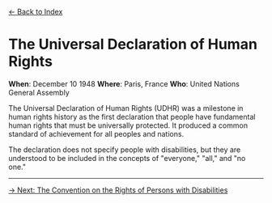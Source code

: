 [&larr; Back to Index](../index.md)

# The Universal Declaration of Human Rights

**When**: December 10 1948
**Where**: Paris, France
**Who**: United Nations General Assembly

The Universal Declaration of Human Rights (UDHR) was a milestone in human rights history as the first declaration that people have fundamental human rights that must be universally protected. It produced a common standard of achievement for all peoples and nations. 

The declaration does not specify people with disabilities, but they are understood to be included in the concepts of "everyone," "all," and "no one."

--- 

[&rarr; Next: The Convention on the Rights of Persons with Disabilities](2-convention-on-the-rights-of-persons-with-disabilities.md)